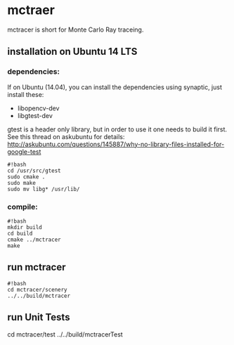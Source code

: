 # mctraer

mctracer is short for Monte Carlo Ray traceing.

## installation on Ubuntu 14 LTS

### dependencies:
If on Ubuntu (14.04), you can install the dependencies using
synaptic, just install these:

* libopencv-dev
* libgtest-dev

gtest is a header only library, but in order to use it
one needs to build it first. See this thread on askubuntu
for details:
http://askubuntu.com/questions/145887/why-no-library-files-installed-for-google-test
```
#!bash
cd /usr/src/gtest
sudo cmake .
sudo make
sudo mv libg* /usr/lib/
```

### compile:
```
#!bash
mkdir build
cd build
cmake ../mctracer
make

```
## run mctracer
```
#!bash
cd mctracer/scenery
../../build/mctracer

```

## run Unit Tests
cd mctracer/test
../../build/mctracerTest